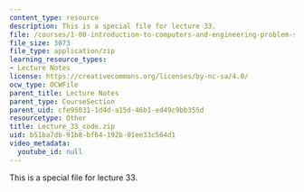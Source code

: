 ```yaml
---
content_type: resource
description: This is a special file for lecture 33.
file: /courses/1-00-introduction-to-computers-and-engineering-problem-solving-spring-2012/b51ba7db91b8bf64192b01ee33c564d1_Lecture_33_code.zip
file_size: 3073
file_type: application/zip
learning_resource_types:
- Lecture Notes
license: https://creativecommons.org/licenses/by-nc-sa/4.0/
ocw_type: OCWFile
parent_title: Lecture Notes
parent_type: CourseSection
parent_uid: cfe95031-1d4d-a15d-46b1-ed49c9bb355d
resourcetype: Other
title: Lecture_33_code.zip
uid: b51ba7db-91b8-bf64-192b-01ee33c564d1
video_metadata:
  youtube_id: null
---
```

This is a special file for lecture 33.